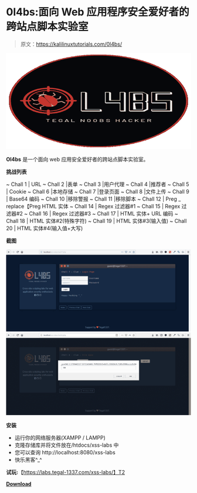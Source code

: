 # 0l4bs:面向 Web 应用程序安全爱好者的跨站点脚本实验室

> 原文：<https://kalilinuxtutorials.com/0l4bs/>

[![0l4bs : Cross-Site Scripting Labs For Web Application Security Enthusiasts](img/74a4a97fc519cd44143760f13404d1f3.png "0l4bs : Cross-Site Scripting Labs For Web Application Security Enthusiasts")](https://1.bp.blogspot.com/-styAzzI1nWw/Xk1pP6hhOSI/AAAAAAAAFC8/KaFYVF-7EswOKSFDepktWmWg5jqoxK_oACLcBGAsYHQ/s1600/0l4bs%25281%2529.png)

**Ol4bs** 是一个面向 web 应用安全爱好者的跨站点脚本实验室。

**挑战列表**

~ Chall 1 | URL
~ Chall 2 |表单
~ Chall 3 |用户代理
~ Chall 4 |推荐者
~ Chall 5 | Cookie
~ Chall 6 |本地存储
~ Chall 7 |登录页面
~ Chall 8 |文件上传
~ Chall 9 | Base64 编码
~ Chall 10 |移除警报
~ Chall 11 |移除脚本
~ Chall 12 | Preg _ replace【Preg HTML 实体
~ Chall 14 | Regex 过滤器#1
~ Chall 15 | Regex 过滤器#2
~ Chall 16 | Regex 过滤器#3
~ Chall 17 | HTML 实体+ URL 编码
~ Chall 18 | HTML 实体#2(特殊字符)
~ Chall 19 | HTML 实体#3(输入值)
~ Chall 20 | HTML 实体#4(输入值+大写)

**截图**

![](img/ea4768a636a67c2f7927d60e0536f13f.png)![](img/ca1fcb560b7a082bad1a2fcce45a4be6.png)

**安装**

*   运行你的网络服务器(XAMPP / LAMPP)
*   克隆存储库并将文件放在/htdocs/xss-labs 中
*   您可以查询 http://localhost:8080/xss-labs
*   快乐黑客^_^

**试玩:**【https://labs.tegal-1337.com/xss-labs/】T2

[**Download**](https://github.com/tegal1337/0l4bs)